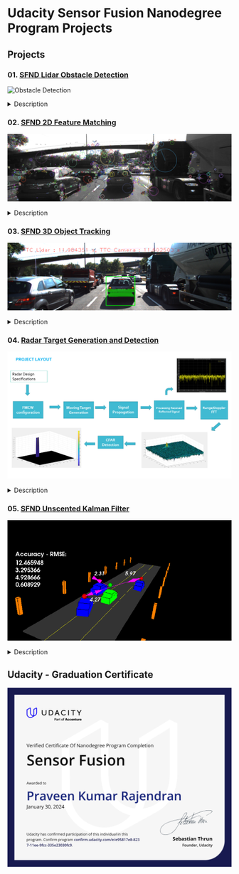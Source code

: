 # Udacity Sensor Fusion Nanodegree Program Projects

## Projects

### 01. [SFND Lidar Obstacle Detection](01_SFND_Lidar_Obstacle_Detection)
![Obstacle Detection](https://video.udacity-data.com/topher/2019/March/5c8599e3_obstacledetectionfps/obstacledetectionfps.gif)
<details>
  <summary>Description</summary>
    Implementation of custom RANSAC, KD-Tree, and Euclidean clustering algorithms as part of the processing pipeline for Lidar obstacle detection.
</details>

### 02. [SFND 2D Feature Matching](02_SFND_2D_Feature_Matching)
![Keypoints](02_SFND_2D_Feature_Matching/images/keypoints.png)
<details>
  <summary>Description</summary>
    Implementation of various detectors, descriptors, and matching algorithms. It consists of four parts: data buffer, keypoint detection, descriptor extraction and matching, and performance evaluation.
</details>

### 03. [SFND 3D Object Tracking](03_SFND_3D_Object_Tracking)
![3D Object Tracking](03_SFND_3D_Object_Tracking/assets/Fast-orb-perfect.png)
<details>
  <summary>Description</summary>
    Implementation of the following components:
    - Matching 3D objects
    - Computing Lidar-based TTC
    - Associating keypoint correspondences with bounding boxes
    - Computing Camera-based TTC
    - Performance evaluation
</details>

### 04. [Radar Target Generation and Detection](04_Radar_target_generation_and_detection)
![Radar Target Generation and Detection](04_Radar_target_generation_and_detection/assets/01_project_layout.png)
<details>
  <summary>Description</summary>
    Implementation of radar target generation and detection:
    - FMCW waveform design
    - Simulation loop
    - Range FFT (1st FFT)
    - 2D CFAR
</details>

### 05. [SFND Unscented Kalman Filter](05_SFND_Unscented_Kalman_Filter)
![Unscented Kalman Filter](05_SFND_Unscented_Kalman_Filter/media/ukf_highway.png)
<details>
  <summary>Description</summary>
  The simulation collects the position and velocity values output by the algorithm and compares them to the ground truth data. The px, py, vx, and vy RMSE values have been implemented to be less than or equal to [0.30, 0.16, 0.95, 0.70] after the simulator runs for more than 1 second. The simulator also displays if the RMSE values exceed the threshold.
</details>


## Udacity - Graduation Certificate

![Obstacle Detection](assets/SensorFusion-Nanodegree.png)